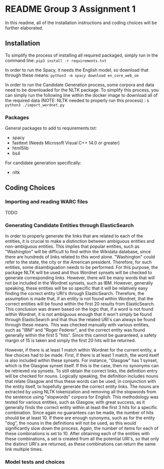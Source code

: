 # README Group 3 Assignment 1

In this readme, all of the installation instructions and coding choices will be further elaborated. 


## Installation

To simplify the process of installing all required packaged, simply run in the command line:
`pip3 install -r requirements.txt`

In order to run the Spacy, it needs the English model, so download that through these means:
`python3 -m spacy download en_core_web_sm`

In order to run the Candidate Generation process, some corpora and data need to be downloaded for the NLTK package. To simplify this process, you can simply run the following line within the docker image to download all of the required data (NOTE: NLTK needed to properly run this process) : 
`$ python3 ./import_wordnet.py`

### Packages

General packages to add to requirements.txt:
- spacy
- fasttext 	(Needs Microsoft Visual C++ 14.0 or greater)
- html5lib
- bs4

For candidate generation specifically:
- nltk

## Coding Choices


### Importing and reading WARC files

TODO

### Generating Candidate Entities through ElasticSearch

In order to properly generate the links that are related to each of the entities, it is crucial to make a distinction between ambiguous entities and non-ambiguous entities. This implies that popular entities, such as "Washington" will be difficult to find within the Wikidata database, since there are hundreds of links related to this word alone. "Washington" could refer to the state, the city or the American president. Therefore, for such entities, some disambiguation needs to be performed. For this purpose, the package NLTK will be used and thus Wordnet synsets will be checked to generate corresponding links. However, there will be many words that will not be included in the Wordnet synsets, such as IBM. However, generally speaking, these entities will be so specific that it will be relatively easy finding the correct entity URI's through ElasticSearch. Therefore, the assumption is made that, if an entity is not found within Wordnet, that the correct entities will be found within the first 20 results from ElasticSearch. This conclusion was drawn based on the logic that, if a word is not found within Wordnet, it is not ambiguous enough that it won't simply be found through ElasticSearch and that thus the related URI's can always be found through these means. This was checked manually with various entities, such as "IBM" and "Roger Federer", and the correct entity was found generally within the first 5 "hits".  Since this cannot be guaranteed, a safety margin of 15 is taken and simply the first 20 hits will be returned. 

However, if there is at least 1 match within Wordnet for the current entity, a few choices had to be made. First, if there is at least 1 match, the word itself is also included within these synsets. For instance, "Glasgow" has 1 synset, which is the Glasgow synset itself. If this is the case, then no synonyms can be retrieved via synsets. To still obtain the correct links, the definition entry will be checked for nouns. Logically speaking, the definition includes nouns that relate Glasgow and thus these words can be used, in conjunction with the entity itself, to hopefully generate the correct entity links.  The nouns are extracted by using  NLTK tokenization and removing all the stopwords from the sentence using "stopwords" corpora for English. This methodology was tested for various entities, such as Glasgow, with great success, as it generally finds the correct entity within at least the first 3 hits for a specific combination. Since again no guarantees can be made, the number of hits should be at least 10. If there are enough synonyms, such as for the entity "dog", the nouns in the definitions will not be used, as this would significantly slow down the process. Again, the number of items for each of these combinations is set to 10. After obtaining each of the entities with these combinations, a set is created from all the potential URI's, so that only the distinct URI's are returned, as these combinations can return the same link multiple times. 

### Model tests and choices
